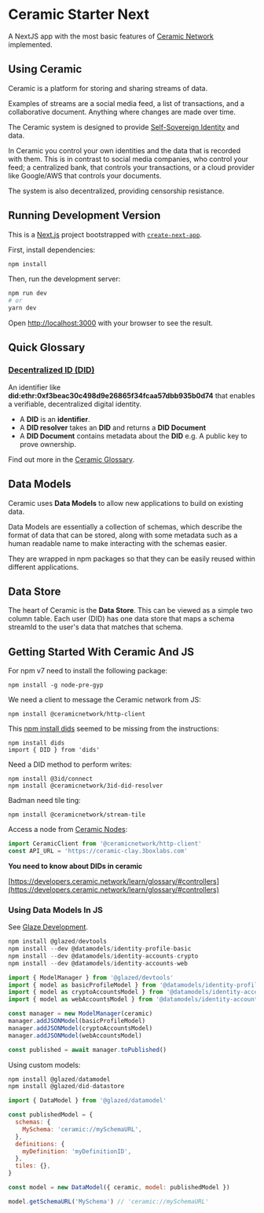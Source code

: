 # Ceramic Starter Next

A NextJS app with the most basic features of [Ceramic Network](https://ceramic.network/) implemented.

## Using Ceramic

Ceramic is a platform for storing and sharing streams of data.

Examples of streams are a social media feed, a list of transactions, and a collaborative document. Anything where changes are made over time.

The Ceramic system is designed to provide [Self-Sovereign Identity](https://en.wikipedia.org/wiki/Self-sovereign_identity) and data.

In Ceramic you control your own identities and the data that is recorded with them. This is in contrast to social media companies, who control your feed; a centralized bank, that controls your transactions, or a cloud provider like Google/AWS that controls your documents. 

The system is also decentralized, providing censorship resistance.


## Running Development Version

This is a [Next.js](https://nextjs.org/) project bootstrapped with [`create-next-app`](https://github.com/vercel/next.js/tree/canary/packages/create-next-app).

First, install dependencies:

```bash
npm install
```

Then, run the development server:

```bash
npm run dev
# or
yarn dev
```

Open [http://localhost:3000](http://localhost:3000) with your browser to see the result.

## Quick Glossary

### [Decentralized ID (DID)](https://en.wikipedia.org/wiki/Decentralized_identifiers)

An identifier like **did:ethr:0xf3beac30c498d9e26865f34fcaa57dbb935b0d74**
that enables a verifiable, decentralized digital identity.

* A **DID** is an **identifier**.
* A **DID resolver** takes an **DID** and returns a **DID Document**
* A **DID Document** contains metadata about the **DID** e.g. A public key to prove ownership.

Find out more in the [Ceramic Glossary](https://developers.ceramic.network/learn/glossary/#dids).

## Data Models

Ceramic uses **Data Models** to allow new applications to build on existing data.

Data Models are essentially a collection of schemas, which describe the format of data that can be stored, along with some metadata such as a human readable name to make interacting with the schemas easier.

They are wrapped in npm packages so that they can be easily reused within different applications.

## Data Store

The heart of Ceramic is the **Data Store**. This can be viewed as a simple two column table. Each user (DID) has one data store that maps a schema streamId to the user's data that matches that schema.

## Getting Started With Ceramic And JS

For npm v7 need to install the following package:

```
npm install -g node-pre-gyp
```
We need a client to message the Ceramic network from JS:
```
npm install @ceramicnetwork/http-client
```
This [npm install dids](https://github.com/ceramicnetwork/js-did) seemed to be missing from the instructions:

```
npm install dids
import { DID } from 'dids'
```

Need a DID method to perform writes:

```
npm install @3id/connect
npm install @ceramicnetwork/3id-did-resolver
```

Badman need tile ting:

```
npm install @ceramicnetwork/stream-tile
```

Access a node from [Ceramic Nodes](https://developers.ceramic.network/run/nodes/community-nodes/):

```js
import CeramicClient from '@ceramicnetwork/http-client'
const API_URL = 'https://ceramic-clay.3boxlabs.com'
```

**You need to know about DIDs in ceramic**

[https://developers.ceramic.network/learn/glossary/#controllers](https://developers.ceramic.network/learn/glossary/#controllers)

### Using Data Models In JS

See [Glaze Development](https://developers.ceramic.network/tools/glaze/development/).

```js
npm install @glazed/devtools
npm install --dev @datamodels/identity-profile-basic 
npm install --dev @datamodels/identity-accounts-crypto 
npm install --dev @datamodels/identity-accounts-web 
```

```js
import { ModelManager } from '@glazed/devtools'
import { model as basicProfileModel } from '@datamodels/identity-profile-basic'
import { model as cryptoAccountsModel } from '@datamodels/identity-accounts-crypto'
import { model as webAccountsModel } from '@datamodels/identity-accounts-web'

const manager = new ModelManager(ceramic)
manager.addJSONModel(basicProfileModel)
manager.addJSONModel(cryptoAccountsModel)
manager.addJSONModel(webAccountsModel)

const published = await manager.toPublished()
```

Using custom models: 

```js
npm install @glazed/datamodel
npm install @glazed/did-datastore
```

```js
import { DataModel } from '@glazed/datamodel'

const publishedModel = {
  schemas: {
    MySchema: 'ceramic://mySchemaURL',
  },
  definitions: {
    myDefinition: 'myDefinitionID',
  },
  tiles: {},
}

const model = new DataModel({ ceramic, model: publishedModel })

model.getSchemaURL('MySchema') // 'ceramic://mySchemaURL'
```
